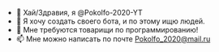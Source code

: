 - 👋 Хай/Здравия, я @Pokolfo-2020-YT
- 👀 Я хочу создать своего бота, и по этому ищю людей.
- 💞️ Мне требуются товарищи по программированию!
- 📫 Мне можно написать по почте Pokolfo_2020@mail.ru

<!---
Pokolfo-2020-YT/Pokolfo-2020-YT is a ✨ special ✨ repository because its `README.md` (this file) appears on your GitHub profile.
You can click the Preview link to take a look at your changes.
--->
